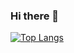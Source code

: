 ### Hi there 👋

<!--
**pargon/pargon** is a ✨ _special_ ✨ repository because its `README.md` (this file) appears on your GitHub profile.

Here are some ideas to get you started:

- 🔭 I’m currently working on ...
- 🌱 I’m currently learning ...
- 👯 I’m looking to collaborate on ...
- 🤔 I’m looking for help with ...
- 💬 Ask me about ...
- 📫 How to reach me: ...
- 😄 Pronouns: ...
- ⚡ Fun fact: ...

![Gonza's GitHub stats](https://github-readme-stats.vercel.app/api?username=pargon&show_icons=true&theme=radical) 

-->

[![Top Langs](https://github-readme-stats.vercel.app/api/top-langs/?username=pargon&layout=compact&theme=radical)](https://github.com/pargon/github-readme-stats)
